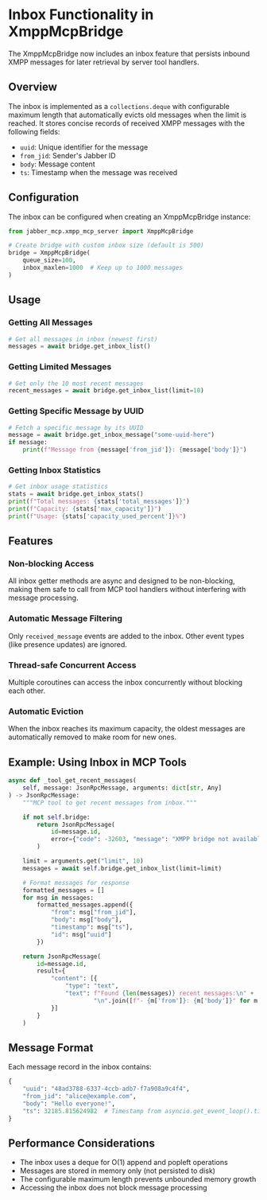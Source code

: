 # Inbox Functionality in XmppMcpBridge

The XmppMcpBridge now includes an inbox feature that persists inbound XMPP messages for later retrieval by server tool handlers.

## Overview

The inbox is implemented as a `collections.deque` with configurable maximum length that automatically evicts old messages when the limit is reached. It stores concise records of received XMPP messages with the following fields:

- `uuid`: Unique identifier for the message
- `from_jid`: Sender's Jabber ID
- `body`: Message content
- `ts`: Timestamp when the message was received

## Configuration

The inbox can be configured when creating an XmppMcpBridge instance:

```python
from jabber_mcp.xmpp_mcp_server import XmppMcpBridge

# Create bridge with custom inbox size (default is 500)
bridge = XmppMcpBridge(
    queue_size=100,
    inbox_maxlen=1000  # Keep up to 1000 messages
)
```

## Usage

### Getting All Messages

```python
# Get all messages in inbox (newest first)
messages = await bridge.get_inbox_list()
```

### Getting Limited Messages

```python
# Get only the 10 most recent messages
recent_messages = await bridge.get_inbox_list(limit=10)
```

### Getting Specific Message by UUID

```python
# Fetch a specific message by its UUID
message = await bridge.get_inbox_message("some-uuid-here")
if message:
    print(f"Message from {message['from_jid']}: {message['body']}")
```

### Getting Inbox Statistics

```python
# Get inbox usage statistics
stats = await bridge.get_inbox_stats()
print(f"Total messages: {stats['total_messages']}")
print(f"Capacity: {stats['max_capacity']}")
print(f"Usage: {stats['capacity_used_percent']}%")
```

## Features

### Non-blocking Access
All inbox getter methods are async and designed to be non-blocking, making them safe to call from MCP tool handlers without interfering with message processing.

### Automatic Message Filtering
Only `received_message` events are added to the inbox. Other event types (like presence updates) are ignored.

### Thread-safe Concurrent Access
Multiple coroutines can access the inbox concurrently without blocking each other.

### Automatic Eviction
When the inbox reaches its maximum capacity, the oldest messages are automatically removed to make room for new ones.

## Example: Using Inbox in MCP Tools

```python
async def _tool_get_recent_messages(
    self, message: JsonRpcMessage, arguments: dict[str, Any]
) -> JsonRpcMessage:
    """MCP tool to get recent messages from inbox."""

    if not self.bridge:
        return JsonRpcMessage(
            id=message.id,
            error={"code": -32603, "message": "XMPP bridge not available"}
        )

    limit = arguments.get("limit", 10)
    messages = await self.bridge.get_inbox_list(limit=limit)

    # Format messages for response
    formatted_messages = []
    for msg in messages:
        formatted_messages.append({
            "from": msg["from_jid"],
            "body": msg["body"],
            "timestamp": msg["ts"],
            "id": msg["uuid"]
        })

    return JsonRpcMessage(
        id=message.id,
        result={
            "content": [{
                "type": "text",
                "text": f"Found {len(messages)} recent messages:\n" +
                        "\n".join([f"- {m['from']}: {m['body']}" for m in formatted_messages])
            }]
        }
    )
```

## Message Format

Each message record in the inbox contains:

```python
{
    "uuid": "48ad3788-6337-4ccb-adb7-f7a908a9c4f4",
    "from_jid": "alice@example.com",
    "body": "Hello everyone!",
    "ts": 32185.815624982  # Timestamp from asyncio.get_event_loop().time()
}
```

## Performance Considerations

- The inbox uses a deque for O(1) append and popleft operations
- Messages are stored in memory only (not persisted to disk)
- The configurable maximum length prevents unbounded memory growth
- Accessing the inbox does not block message processing

